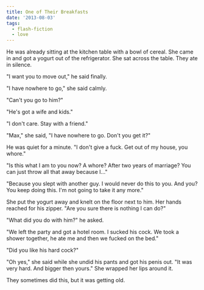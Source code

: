 ```yaml
---
title: One of Their Breakfasts
date: '2013-08-03'
tags:
  - flash-fiction
  - love
---
```


He was already sitting at the kitchen table with a bowl of cereal. She came in
and got a yogurt out of the refrigerator. She sat across the table. They ate in
silence.

<!-- truncate -->

"I want you to move out," he said finally.

"I have nowhere to go," she said calmly.

"Can't you go to him?"

"He's got a wife and kids."

"I don't care. Stay with a friend."

"Max," she said, "I have nowhere to go. Don't you get it?"

He was quiet for a minute. "I don't give a fuck. Get out of my house, you
whore."

"Is this what I am to you now? A whore? After two years of marriage? You can
just throw all that away because I..."

"Because you slept with another guy. I would never do this to you. And you? You
keep doing this. I'm not going to take it any more."

She put the yogurt away and knelt on the floor next to him. Her hands reached
for his zipper. "Are you sure there is nothing I can do?"

"What did you do with him?" he asked.

"We left the party and got a hotel room. I sucked his cock. We took a shower
together, he ate me and then we fucked on the bed."

"Did you like his hard cock?"

"Oh yes," she said while she undid his pants and got his penis out. "It was very
hard. And bigger then yours." She wrapped her lips around it.

They sometimes did this, but it was getting old.
